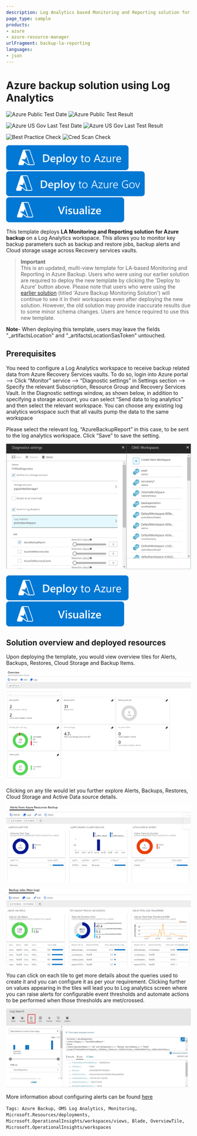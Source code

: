 ```yaml
---
description: Log Analytics based Monitoring and Reporting solution for Azure Backup
page_type: sample
products:
- azure
- azure-resource-manager
urlFragment: backup-la-reporting
languages:
- json
---
```

# Azure backup solution using Log Analytics

![Azure Public Test Date](https://azurequickstartsservice.blob.core.windows.net/badges/demos/backup-la-reporting/PublicLastTestDate.svg)
![Azure Public Test Result](https://azurequickstartsservice.blob.core.windows.net/badges/demos/backup-la-reporting/PublicDeployment.svg)

![Azure US Gov Last Test Date](https://azurequickstartsservice.blob.core.windows.net/badges/demos/backup-la-reporting/FairfaxLastTestDate.svg)
![Azure US Gov Last Test Result](https://azurequickstartsservice.blob.core.windows.net/badges/demos/backup-la-reporting/FairfaxDeployment.svg)

![Best Practice Check](https://azurequickstartsservice.blob.core.windows.net/badges/demos/backup-la-reporting/BestPracticeResult.svg)
![Cred Scan Check](https://azurequickstartsservice.blob.core.windows.net/badges/demos/backup-la-reporting/CredScanResult.svg)

[![Deploy To Azure](https://raw.githubusercontent.com/Azure/azure-quickstart-templates/master/1-CONTRIBUTION-GUIDE/images/deploytoazure.svg?sanitize=true)](https://portal.azure.com/#create/Microsoft.Template/uri/https%3A%2F%2Fraw.githubusercontent.com%2FAzure%2Fazure-quickstart-templates%2Fmaster%2Fdemos%2Fbackup-la-reporting%2Fazuredeploy.json)
[![Deploy To Azure US Gov](https://raw.githubusercontent.com/Azure/azure-quickstart-templates/master/1-CONTRIBUTION-GUIDE/images/deploytoazuregov.svg?sanitize=true)](https://portal.azure.us/#create/Microsoft.Template/uri/https%3A%2F%2Fraw.githubusercontent.com%2FAzure%2Fazure-quickstart-templates%2Fmaster%2Fdemos%2Fbackup-la-reporting%2Fazuredeploy.json)
[![Visualize](https://raw.githubusercontent.com/Azure/azure-quickstart-templates/master/1-CONTRIBUTION-GUIDE/images/visualizebutton.svg?sanitize=true)](http://armviz.io/#/?load=https%3A%2F%2Fraw.githubusercontent.com%2FAzure%2Fazure-quickstart-templates%2Fmaster%2Fdemos%2Fbackup-la-reporting%2Fazuredeploy.json)

This template deploys **LA Monitoring and Reporting solution for Azure backup** on a Log Analytics workspace. This allows you to monitor key backup parameters such as backup and restore jobs, backup alerts and Cloud storage usage across Recovery services vaults.

> **Important** <br>
> This is an updated, multi-view template for LA-based Monitoring and Reporting in Azure Backup. Users who were using our earlier solution are required to deploy the new template by clicking the 'Deploy to Azure' button above. Please note that users who were using the [earlier solution](https://github.com/Azure/azure-quickstart-templates/tree/master/101-backup-oms-monitoring) (titled 'Azure Backup Monitoring Solution') will continue to see it in their workspaces even after deploying the new solution. However, the old solution may provide inaccurate results due to some minor schema changes. Users are hence required to use this new template.

**Note**- When deploying this template, users may leave the fields "_artifactsLocation" and "_artifactsLocationSasToken" untouched.

## Prerequisites

You need to configure a Log Analytics workspace to receive backup related data from Azure Recovery Services vaults. To do so, login into Azure portal –> Click “Monitor” service –> “Diagnostic settings” in Settings section –> Specify the relevant Subscription, Resource Group and Recovery Services Vault. In the Diagnostic settings window, as shown below, in addition to specifying a storage account, you can select “Send data to log analytics” and then select the relevant workspace. You can choose any existing log analytics workspace such that all vaults pump the data to the same workspace

Please select the relevant log, “AzureBackupReport” in this case, to be sent to the log analytics workspace. Click “Save” to save the setting.

![alt text](images/DiagnosticSettings.JPG "Azure log analytics workspace diagnostic setting")
<br>

[![Deploy To Azure](https://raw.githubusercontent.com/Azure/azure-quickstart-templates/master/1-CONTRIBUTION-GUIDE/images/deploytoazure.svg?sanitize=true)](https://portal.azure.com/#create/Microsoft.Template/uri/https%3A%2F%2Fraw.githubusercontent.com%2FAzure%2Fazure-quickstart-templates%2Fmaster%2Fdemos%2Fbackup-la-reporting%2Fazuredeploy.json)  [![Visualize](https://raw.githubusercontent.com/Azure/azure-quickstart-templates/master/1-CONTRIBUTION-GUIDE/images/visualizebutton.svg?sanitize=true)](http://armviz.io/#/?load=https%3A%2F%2Fraw.githubusercontent.com%2FAzure%2Fazure-quickstart-templates%2Fmaster%2Fdemos%2Fbackup-la-reporting%2Fazuredeploy.json)

## Solution overview and deployed resources

Upon deploying the template, you would view overview tiles for Alerts, Backups, Restores, Cloud Storage and Backup Items.

![alt text](images/la-azurebackup-overview-dashboard.png "LA Monitoring and Reporting solution for Azure Backup overview blade")

Clicking on any tile would let you further explore Alerts, Backups, Restores, Cloud Storage and Active Data source details.

![alt text](images/la-azurebackup-alertsazure.png "LA Monitoring and Reporting solution for Azure Backup alerts")

![alt text](images/la-azurebackup-backupjobsnonlog.png "LA Monitoring and Reporting solution for Azure Backup non log jobs")

You can click on each tile to get more details about the queries used to create it and you can configure it as per your requirement. Clicking further on values appearing in the tiles will lead you to Log analytics screen where you can raise alerts for configurable event thresholds and automate actions to be performed when those thresholds are met/crossed.

![alt text](images/LogAnalyticsScreen.JPG "LA Monitoring solution for Azure backup Log search")

More information about configuring alerts can be found [here](https://learn.microsoft.com/azure/log-analytics/log-analytics-tutorial-response)

`Tags: Azure Backup, OMS Log Analytics, Monitoring, Microsoft.Resources/deployments, Microsoft.OperationalInsights/workspaces/views, Blade, OverviewTile, Microsoft.OperationalInsights/workspaces`

